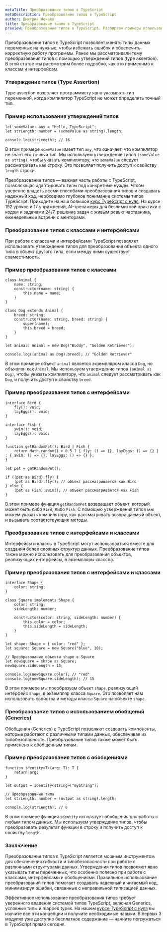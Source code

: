 ```yaml
---
metaTitle: Преобразование типов в TypeScript
metaDescription: Преобразование типов в TypeScript
author: Дмитрий Нечаев
title: Преобразование типов в TypeScript
preview: Преобразование типов в TypeScript. Разбираем примеры использования
---
```


Преобразование типов в TypeScript позволяет менять типы данных переменных на нужные, чтобы избежать ошибок и обеспечить корректную работу программы. Ранее мы рассматривали тему преобразования типов с помощью утверждений типов (type assertion). В этой статье мы рассмотрим более подробно, как это применимо к классам и интерфейсам.

### Утверждение типов (Type Assertion)

Type assertion позволяет программисту явно указывать тип переменной, когда компилятор TypeScript не может определить точный тип.

### Пример использования утверждений типов

```tsx
let someValue: any = "Hello, TypeScript";
let strLength: number = (someValue as string).length;

console.log(strLength); // 16

```

В этом примере `someValue` имеет тип `any`, что означает, что компилятор не знает его точный тип. Мы используем утверждение типов `(someValue as string)`, чтобы указать компилятору, что `someValue` следует рассматривать как строку. Это позволяет получить доступ к свойству `length` строки.

Преобразование типов — важная часть работы с TypeScript, позволяющая адаптировать типы под конкретные нужды. Чтобы уверенно владеть всеми способами преобразования типов и создавать надежный код, необходимо глубокое понимание системы типов TypeScript. Приходите на наш большой [курс TypeScript с нуля](https://purpleschool.ru/course/typescript?utm_source=knowledgebase&utm_medium=text&utm_campaign=preobrazovanie-tipov-v-typescript). На курсе 192 уроков и 17 упражнений, AI-тренажеры для безлимитной практики с кодом и задачами 24/7, решение задач с живым ревью наставника, еженедельные встречи с менторами.

### Преобразование типов с классами и интерфейсами

При работе с классами и интерфейсами TypeScript позволяет использовать утверждение типов для преобразования объекта одного типа в объект другого типа, если между ними существует совместимость.

### Пример преобразования типов с классами

```tsx
class Animal {
    name: string;
    constructor(name: string) {
        this.name = name;
    }
}

class Dog extends Animal {
    breed: string;
    constructor(name: string, breed: string) {
        super(name);
        this.breed = breed;
    }
}

let animal: Animal = new Dog("Buddy", "Golden Retriever");

console.log((animal as Dog).breed); // "Golden Retriever"

```

В этом примере объект `animal` является экземпляром класса `Dog`, но объявлен как `Animal`. Мы используем утверждение типов `(animal as Dog)`, чтобы указать компилятору, что `animal` следует рассматривать как `Dog`, и получить доступ к свойству `breed`.

### Пример преобразования типов с интерфейсами

```tsx
interface Bird {
    fly(): void;
    layEggs(): void;
}

interface Fish {
    swim(): void;
    layEggs(): void;
}

function getRandomPet(): Bird | Fish {
    return Math.random() > 0.5 ? { fly: () => {}, layEggs: () => {} } : { swim: () => {}, layEggs: () => {} };
}

let pet = getRandomPet();

if ((pet as Bird).fly) {
    (pet as Bird).fly(); // объект рассматривается как Bird
} else {
    (pet as Fish).swim(); // объект рассматривается как Fish
}

```

В этом примере функция `getRandomPet` возвращает объект, который может быть либо `Bird`, либо `Fish`. С помощью утверждения типов мы можем указать компилятору, как рассматривать возвращаемый объект, и вызывать соответствующие методы.

### Преобразование типов с интерфейсами и классами

Интерфейсы и классы в TypeScript могут использоваться вместе для создания более сложных структур данных. Преобразование типов также можно использовать для преобразования объектов, реализующих интерфейсы, в экземпляры классов.

### Пример преобразования типов с интерфейсами и классами

```tsx
interface Shape {
    color: string;
}

class Square implements Shape {
    color: string;
    sideLength: number;

    constructor(color: string, sideLength: number) {
        this.color = color;
        this.sideLength = sideLength;
    }
}

let shape: Shape = { color: "red" };
let square: Square = new Square("blue", 10);

// Преобразование объекта shape в Square
let newSquare = shape as Square;
newSquare.sideLength = 15;

console.log(newSquare.color); // "red"
console.log(newSquare.sideLength); // 15

```

В этом примере мы преобразуем объект `shape`, реализующий интерфейс `Shape`, в экземпляр класса `Square`. Это позволяет нам использовать свойства и методы класса `Square` на объекте `shape`.

### Преобразование типов с использованием обобщений (Generics)

Обобщения (Generics) в TypeScript позволяют создавать компоненты, которые работают с различными типами данных, обеспечивая их типобезопасность. Преобразование типов также может быть применено к обобщенным типам.

### Пример преобразования типов с обобщениями

```tsx
function identity<T>(arg: T): T {
    return arg;
}

let output = identity<string>("myString");

// Преобразование типа
let strLength: number = (output as string).length;

console.log(strLength); // 8

```

В этом примере функция `identity` использует обобщения для работы с любым типом данных. Мы используем утверждение типов, чтобы преобразовать результат функции в строку и получить доступ к свойству `length`.

### Заключение

Преобразование типов в TypeScript является мощным инструментом для обеспечения гибкости и типобезопасности при работе с различными структурами данных. Утверждения типов позволяют явно указывать типы переменных, что особенно полезно при работе с классами, интерфейсами и обобщениями. Правильное использование преобразований типов помогает создавать надежный и читаемый код, минимизируя ошибки, связанные с неправильной типизацией данных.

Эффективное использование преобразования типов требует уверенного владения системой типов TypeScript, включая Generics, условные типы и mapped types. На нашем [курсе TypeScript с нуля](https://purpleschool.ru/course/typescript?utm_source=knowledgebase&utm_medium=text&utm_campaign=preobrazovanie-tipov-v-typescript) вы изучите все эти концепции и получите необходимые навыки. В первых 3 модулях уже доступно бесплатное содержание — начните погружаться в TypeScript прямо сегодня.
